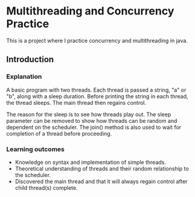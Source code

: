 # Multithreading and Concurrency Practice

This is a project where I practice concurrency and multithreading in java.

## Introduction
### Explanation
A basic program with two threads.
Each thread is passed a string, "a" or "b", along with a sleep duration.
Before printing the string in each thread, the thread sleeps.
The main thread then regains control.

The reason for the sleep is to see how threads play out.
The sleep parameter can be removed to show how threads can be random and dependent on the scheduler.
The join() method is also used to wait for completion of a thread before proceeding.

### Learning outcomes

* Knowledge on syntax and implementation of simple threads.
* Theoretical understanding of threads and their random relationship to the scheduler.
* Discovered the main thread and that it will always regain control after child thread(s) complete.